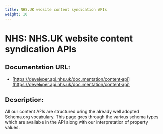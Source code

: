 ```yaml
---
title: NHS.UK website content syndication APIs
weight: 10
---
```


# NHS: NHS.UK website content syndication APIs

## Documentation URL:
 - [https://developer.api.nhs.uk/documentation/content-api](https://developer.api.nhs.uk/documentation/content-api)

## Description:
All our content APIs are structured using the already well adopted Schema.org vocabulary. This page goes through the various schema types which are available in the API along with our interpretation of property values.

